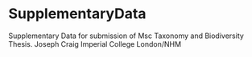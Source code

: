 # SupplementaryData
Supplementary Data for submission of Msc Taxonomy and Biodiversity Thesis. Joseph Craig Imperial College London/NHM
